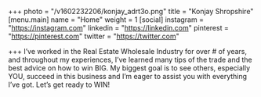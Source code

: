 +++
photo = "/v1602232206/konjay_adrt3o.png"
title = "Konjay Shropshire"
[menu.main]
name = "Home"
weight = 1
[social]
instagram = "https://instagram.com"
linkedin = "https://linkedin.com"
pinterest = "https://pinterest.com"
twitter = "https://twitter.com"

+++
I’ve worked in the Real Estate Wholesale Industry for over # of years, and throughout my experiences, I’ve learned many tips of the trade and the best advice on how to win BIG. My biggest goal is to see others, especially YOU, succeed in this business and I’m eager to assist you with everything I’ve got. Let’s get ready to WIN!